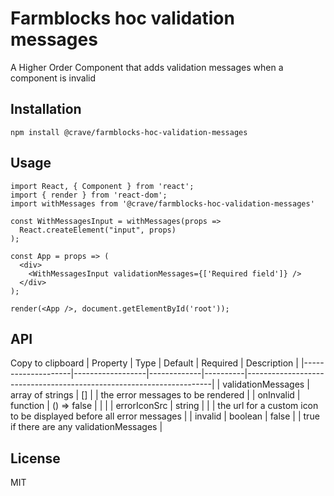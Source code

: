 # Farmblocks hoc validation messages

A Higher Order Component that adds validation messages when a component is
invalid

## Installation

```
npm install @crave/farmblocks-hoc-validation-messages
```

## Usage

```
import React, { Component } from 'react';
import { render } from 'react-dom';
import withMessages from '@crave/farmblocks-hoc-validation-messages'

const WithMessagesInput = withMessages(props =>
  React.createElement("input", props)
);

const App = props => (
  <div>
    <WithMessagesInput validationMessages={['Required field']} />
  </div>
);

render(<App />, document.getElementById('root'));
```

## API

Copy to clipboard | Property | Type | Default | Required | Description |
|--------------------|------------------|-------------|----------|---------------------------------------------------------------------|
| validationMessages | array of strings | [] | | the error messages to be
rendered | | onInvalid | function | () => false | | | | errorIconSrc | string |
| | the url for a custom icon to be displayed before all error messages | |
invalid | boolean | false | | true if there are any validationMessages |

## License

MIT
